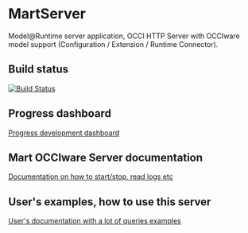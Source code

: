 # MartServer
Model@Runtime server application, OCCI HTTP Server with OCCIware model support (Configuration / Extension / Runtime Connector). 

## Build status
[![Build Status](https://travis-ci.org/cgourdin/MartServer.svg?branch=master)](https://travis-ci.org/cgourdin/MartServer)

## Progress dashboard
[Progress development dashboard](doc/devstatus.md)


## Mart OCCIware Server documentation
[Documentation on how to start/stop, read logs etc](doc/server.md)


## User's examples, how to use this server
[User's documentation with a lot of queries examples](doc/userdoc.md)